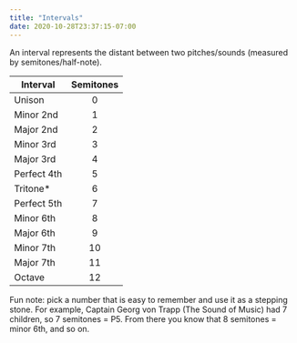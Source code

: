 ```yaml
---
title: "Intervals"
date: 2020-10-28T23:37:15-07:00
---
```


An interval represents the distant between two pitches/sounds (measured by semitones/half-note).

| Interval | Semitones |
|---|:-:|
|  Unison | 0  |
|  Minor 2nd | 1  |
|  Major 2nd | 2  |
|  Minor 3rd | 3  |
|  Major 3rd | 4  |
|  Perfect 4th | 5  |
|  Tritone*  | 6  |
|  Perfect 5th | 7  |
| Minor 6th  | 8  |
| Major 6th  | 9  |
| Minor 7th | 10  |
| Major 7th  | 11  |
|  Octave | 12  |

Fun note: pick a number that is easy to remember and use it as a stepping stone. For example, Captain Georg von Trapp (The Sound of Music) had 7 children, so 7 semitones = P5. From there you know that 8 semitones = minor 6th, and so on.